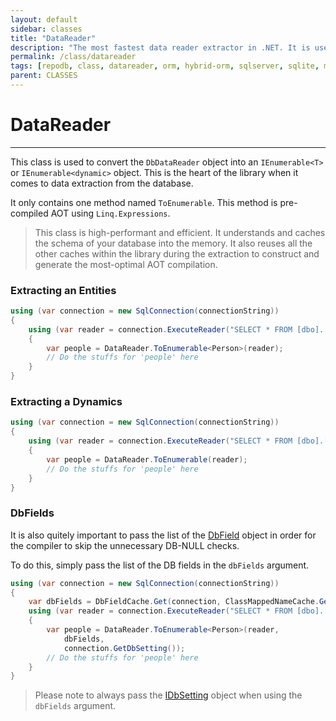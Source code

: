```yaml
---
layout: default
sidebar: classes
title: "DataReader"
description: "The most fastest data reader extractor in .NET. It is used to extract the content of the data reader object and map it into a class object."
permalink: /class/datareader
tags: [repodb, class, datareader, orm, hybrid-orm, sqlserver, sqlite, mysql, postgresql]
parent: CLASSES
---
```


# DataReader

---

This class is used to convert the `DbDataReader` object into an `IEnumerable<T>` or `IEnumerable<dynamic>` object. This is the heart of the library when it comes to data extraction from the database.

It only contains one method named `ToEnumerable`. This method is pre-compiled AOT using `Linq.Expressions`.

> This class is high-performant and efficient. It understands and caches the schema of your database into the memory. It also reuses all the other caches within the library during the extraction to construct and generate the most-optimal AOT compilation.

### Extracting an Entities

```csharp
using (var connection = new SqlConnection(connectionString))
{
    using (var reader = connection.ExecuteReader("SELECT * FROM [dbo].[Person];"))
    {
        var people = DataReader.ToEnumerable<Person>(reader);
        // Do the stuffs for 'people' here
    }
}
```

### Extracting a Dynamics

```csharp
using (var connection = new SqlConnection(connectionString))
{
    using (var reader = connection.ExecuteReader("SELECT * FROM [dbo].[Person];"))
    {
        var people = DataReader.ToEnumerable(reader);
        // Do the stuffs for 'people' here
    }
}
```

### DbFields

It is also quitely important to pass the list of the [DbField](/class/dbfield) object in order for the compiler to skip the unnecessary DB-NULL checks.

To do this, simply pass the list of the DB fields in the `dbFields` argument.

```csharp
using (var connection = new SqlConnection(connectionString))
{
    var dbFields = DbFieldCache.Get(connection, ClassMappedNameCache.Get<Person>(), null);
    using (var reader = connection.ExecuteReader("SELECT * FROM [dbo].[Person];"))
    {
        var people = DataReader.ToEnumerable<Person>(reader,
            dbFields,
            connection.GetDbSetting());
        // Do the stuffs for 'people' here
    }
}
```

> Please note to always pass the [IDbSetting](/interface/idbsetting) object when using the `dbFields` argument.